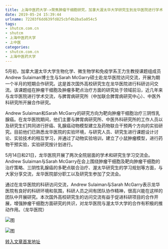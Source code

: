 ```yaml
---
title: 上海中医药大学->聚焦肿瘤干细胞研究，加拿大渥太华大学研究生到龙华医院进行学术访问 | shutcm.com.cn
date: 2019-05-24 15:39:44
urlname: 72203f6dd639fd825cbf4b2ba5a054c5
tags: 
- shutcm.com.cn
- shutcm
- 上海中医药大学
- 上中医
categories:
- shutcm.com.cn
- 上海中医药大学
---
```



5月初，加拿大渥太华大学生物化学、微生物学和免疫学系王力生教授课题组成员Andrew Sulaiman博士生与Sarah McGarry硕士赴龙华医院访问交流，开展为期一个半月的短期合作研究。这是首次国外高校研究生在龙华医院进行科研访问交流。该课题组在肿瘤干细胞及肿瘤多靶点治疗方面的研究处于领域前沿，近几年来与龙华医院进行学术交流，与脾胃病研究所（中加联合脾胃病研究中心）、中医外科研究所开展合作研究。

Andrew Sulaiman和Sarah McGarry的研究方向为靶向肿瘤干细胞治疗三阴性乳腺癌。在龙华医院期间，他们主要与脾胃病研究所、中医外科研究所的工作人员以及研究生们共同进行肝癌、乳腺癌动物模型建立及药物联合干预两个方向的实验研究。目前他们已熟悉龙华医院的实验环境，与研究人员、研究生进行课题设计讨论、实验技术的相互学习，并通过了动物实验培训，建立了小鼠肿瘤模型，进行药物干预实验，实验研究按计划进行。

5月14日和21日，龙华医院开展了两次全院层面的学术和研究生学习交流会。Andrew Sulaiman与Sarah McGarry在会上围绕肿瘤干细胞及靶向肿瘤干细胞的治疗策略、三阴性乳腺癌的多靶点联合治疗、渥太华研究生的学习规划等方面，与大家分享交流，龙华医院部分职工以及研究生参加了交流会。

通过在龙华医院的科研访问交流，Andrew Sulaiman与Sarah McGarry表示龙华医院有良好的科研环境和氛围，科研人员之间有团队协作精神，很高兴能在这样的团队中开展研究。本次国外高校研究生的访问交流有益于促进科研项目的合作开展，增强肿瘤干细胞方面研究的共识，对龙华医院与渥太华大学的合作有积极的推动作用。（龙华医院）



![图](http://www.shutcm.edu.cn/_upload/article/images/4b/d2/ff46a5b1454eae8be6114d9970dd/d6f211f5-4adb-43da-9798-911a1696e988.jpg)

![图](http://www.shutcm.edu.cn/_upload/article/images/4b/d2/ff46a5b1454eae8be6114d9970dd/3c79f10d-a6d1-484c-8702-e343555d80d8.png)

[转入文章首发地址](http://www.shutcm.edu.cn/2019/0524/c973a104622/page.htm)